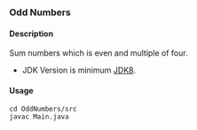 ### Odd Numbers
#### Description
Sum numbers which is even and multiple of four.
- JDK Version is minimum [JDK8](https://www.oracle.com/tr/java/technologies/downloads/).

#### Usage
```
cd OddNumbers/src
javac Main.java
```